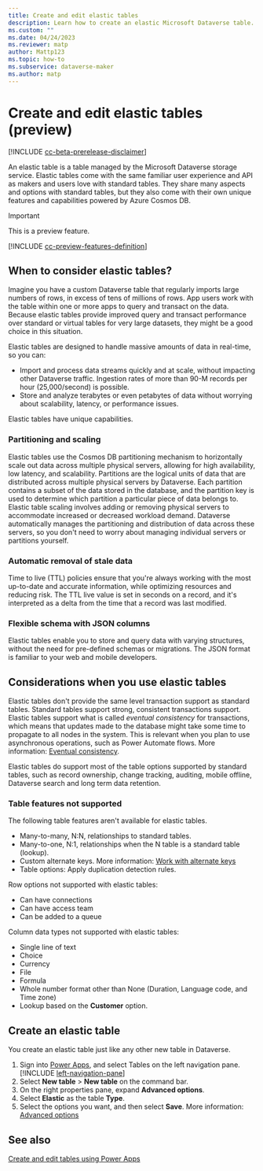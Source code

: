 ```yaml
---
title: Create and edit elastic tables
description: Learn how to create an elastic Microsoft Dataverse table.
ms.custom: ""
ms.date: 04/24/2023
ms.reviewer: matp
author: Mattp123
ms.topic: how-to
ms.subservice: dataverse-maker
ms.author: matp
---
```

# Create and edit elastic tables (preview)

[!INCLUDE [cc-beta-prerelease-disclaimer](../../includes/cc-beta-prerelease-disclaimer.md)]

An elastic table is a table managed by the Microsoft Dataverse storage service. Elastic tables come with the same familiar user experience and API as makers and users love with standard tables. They share many aspects and options with standard tables, but they also come with their own unique features and capabilities powered by Azure Cosmos DB.

> [!IMPORTANT]
> This is a preview feature.
> 
> [!INCLUDE [cc-preview-features-definition](../../includes/cc-preview-features-definition.md)]

## When to consider elastic tables?

Imagine you have a custom Dataverse table that regularly imports large numbers of rows, in excess of tens of millions of rows. App users work with the table within one or more apps to query and transact on the data. Because elastic tables provide improved query and transact performance over standard or virtual tables for very large datasets, they might be a good choice in this situation.

Elastic tables are designed to handle massive amounts of data in real-time, so you can:

- Import and process data streams quickly and at scale, without impacting other Dataverse traffic. Ingestion rates of more than 90-M records per hour (25,000/second) is possible.
- Store and analyze terabytes or even petabytes of data without worrying about scalability, latency, or performance issues.

Elastic tables have unique capabilities.

### Partitioning and scaling

Elastic tables use the Cosmos DB partitioning mechanism to horizontally scale out data across multiple physical servers, allowing for high availability, low latency, and scalability. Partitions are the logical units of data that are distributed across multiple physical servers by Dataverse. Each partition contains a subset of the data stored in the database, and the partition key is used to determine which partition a particular piece of data belongs to. Elastic table scaling involves adding or removing physical servers to accommodate increased or decreased workload demand. Dataverse automatically manages the partitioning and distribution of data across these servers, so you don't need to worry about managing individual servers or partitions yourself.

### Automatic removal of stale data

Time to live (TTL) policies ensure that you're always working with the most up-to-date and accurate information, while optimizing resources and reducing risk. The TTL live value is set in seconds on a record, and it's interpreted as a delta from the time that a record was last modified.

### Flexible schema with JSON columns

Elastic tables enable you to store and query data with varying structures, without the need for pre-defined schemas or migrations. The JSON format is familiar to your web and mobile developers.
  
## Considerations when you use elastic tables  

Elastic tables don't provide the same level transaction support as standard tables. Standard tables support strong, consistent transactions support. Elastic tables support what is called *eventual consistency* for transactions, which means that updates made to the database might take some time to propagate to all nodes in the system. This is relevant when you plan to use asynchronous operations, such as Power Automate flows. More information: [Eventual consistency](/azure/cosmos-db/consistency-levels#eventual-consistency).

Elastic tables do support most of the table options supported by standard tables, such as record ownership, change tracking, auditing, mobile offline, Dataverse search and long term data retention.

### Table features not supported

The following table features aren't available for elastic tables.

- Many-to-many, N:N, relationships to standard tables.
- Many-to-one, N:1, relationships when the N table is a standard table (lookup).
- Custom alternate keys. More information: [Work with alternate keys](/power-apps/developer/data-platform/define-alternate-keys-entity)
- Table options: Apply duplication detection rules.

Row options not supported with elastic tables:

- Can have connections
- Can have access team
- Can be added to a queue

Column data types not supported with elastic tables:

- Single line of text
- Choice
- Currency
- File
- Formula
- Whole number format other than None (Duration, Language code, and Time zone)
- Lookup based on the **Customer** option.

## Create an elastic table

You create an elastic table just like any other new table in Dataverse.

1. Sign into [Power Apps](https://make.powerapps.com/?utm_source=padocs&utm_medium=linkinadoc&utm_campaign=referralsfromdoc), and select Tables on the left navigation pane. [!INCLUDE [left-navigation-pane](../../includes/left-navigation-pane.md)]
1. Select **New table** > **New table** on the command bar.
1. On the right properties pane, expand **Advanced options**.
1. Select **Elastic** as the table **Type**.
1. Select the options you want, and then select **Save**. More information: [Advanced options](create-edit-entities-portal.md#advanced-options)

## See also

[Create and edit tables using Power Apps](create-edit-entities-portal.md)